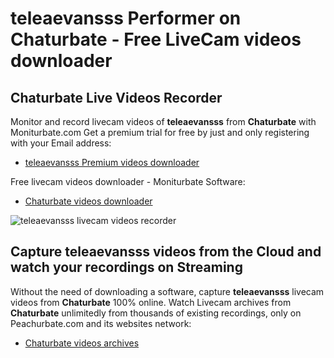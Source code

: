 # teleaevansss Performer on Chaturbate - Free LiveCam videos downloader

## Chaturbate Live Videos Recorder

Monitor and record livecam videos of **teleaevansss** from **Chaturbate** with Moniturbate.com
Get a premium trial for free by just and only registering with your Email address:
* [teleaevansss Premium videos downloader](https://moniturbate.com/request-demo-licence-key.html)

Free livecam videos downloader - Moniturbate Software:
* [Chaturbate videos downloader](https://moniturbate.com/moniturbate-download-software.html)

![teleaevansss livecam videos recorder](https://peachurnet.com/templates/moniturbate-software.png)


## Capture teleaevansss videos from the Cloud and watch your recordings on Streaming

Without the need of downloading a software, capture **teleaevansss** livecam videos from **Chaturbate** 100% online.
Watch Livecam archives from **Chaturbate** unlimitedly from thousands of existing recordings, only on Peachurbate.com and its websites network:
* [Chaturbate videos archives](https://peachurnet.com/)